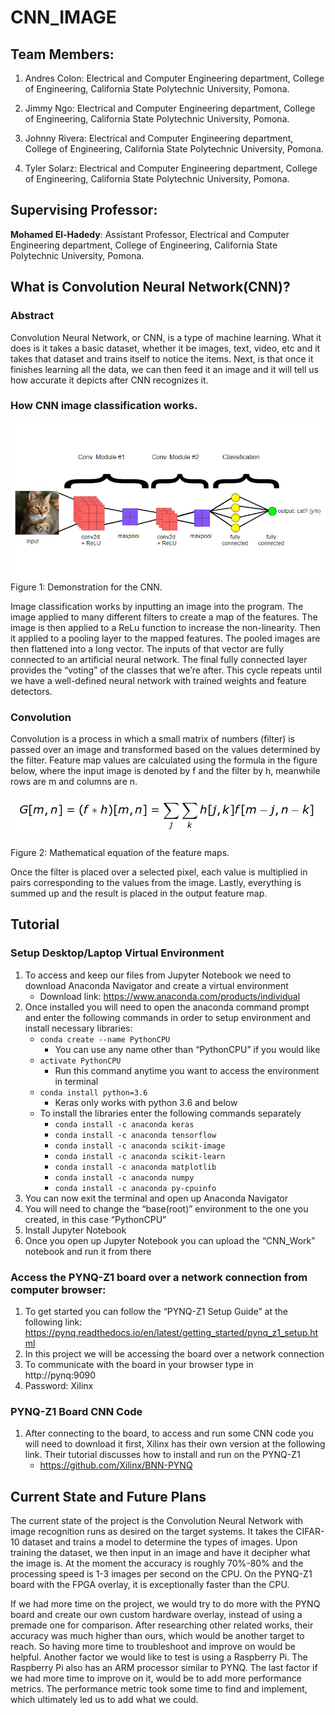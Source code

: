 # CNN_IMAGE
## Team Members:

1.	Andres Colon: Electrical and Computer Engineering department, College of Engineering, California State Polytechnic University, Pomona.

2.	Jimmy Ngo: Electrical and Computer Engineering department, College of Engineering, California State Polytechnic University, Pomona.

3.	Johnny Rivera: Electrical and Computer Engineering department, College of Engineering, California State Polytechnic University, Pomona.

4.	Tyler Solarz:  Electrical and Computer Engineering department, College of Engineering, California State Polytechnic University, Pomona.

## Supervising Professor:

**Mohamed El-Hadedy**: Assistant Professor, Electrical and Computer Engineering department, College of Engineering, California State Polytechnic University, Pomona.

## What is Convolution Neural Network(CNN)?

### Abstract
Convolution Neural Network, or CNN, is a type of machine learning. What it does is it takes a basic dataset, whether it be images, text, video, etc and it takes that dataset and trains itself to notice the items. Next, is that once it finishes learning all the data, we can then feed it an image and it will tell us how accurate it depicts after CNN recognizes it.   

### How CNN image classification works.
![](/Report/Read.md_figures/classification.jpg) 
Figure 1: Demonstration for the CNN.

Image classification works by inputting an image into the program. The image applied to many different filters to create a map of the features. The image is then applied to a ReLu function to increase the non-linearity. Then it applied to a pooling layer to the mapped features. The pooled images are then flattened into a long vector. The inputs of that vector are fully connected to an artificial neural network. The final fully connected layer provides the “voting” of the classes that we’re after. This cycle repeats until we have a well-defined neural network with trained weights and feature detectors.

### Convolution
Convolution is a process in which a small matrix of numbers (filter) is passed over an image and transformed based on the values determined by the filter. Feature map values are calculated using the formula in the figure below, where the input image is denoted by f and the filter by h, meanwhile rows are m and columns are n.

![](/Report/Read.md_figures/featureExtraction.PNG)

Figure 2: Mathematical equation of the feature maps.

Once the filter is placed over a selected pixel, each value is multiplied in pairs corresponding to the values from the image. Lastly, everything is summed up and the result is placed in the output feature map. 

## Tutorial
### Setup Desktop/Laptop Virtual Environment
1. To access and keep our files from Jupyter Notebook we need to download Anaconda Navigator and create a virtual environment
   - Download link: https://www.anaconda.com/products/individual 
2. Once installed you will need to open the anaconda command prompt and enter the following commands in order to setup environment and install necessary libraries:
   - ```conda create --name PythonCPU```
     - You can use any name other than “PythonCPU” if you would like
   - ```activate PythonCPU```
     - Run this command anytime you want to access the environment in terminal
   - ```conda install python=3.6```
     - Keras only works with python 3.6 and below
   - To install the libraries enter the following commands separately
     - ```conda install -c anaconda keras```
     - ```conda install -c anaconda tensorflow```
     - ```conda install -c anaconda scikit-image```
     - ```conda install -c anaconda scikit-learn```
     - ```conda install -c anaconda matplotlib```
     - ```conda install -c anaconda numpy```
     - ```conda install -c anaconda py-cpuinfo```
3. You can now exit the terminal and open up Anaconda Navigator
4. You will need to change the “base(root)” environment to the one you created, in this case “PythonCPU”
5. Install Jupyter Notebook
6. Once you open up Jupyter Notebook you can upload the “CNN_Work” notebook and run it from there

### Access the PYNQ-Z1 board over a network connection from computer browser:
1. To get started you can follow the “PYNQ-Z1 Setup Guide” at the following link: https://pynq.readthedocs.io/en/latest/getting_started/pynq_z1_setup.html
2. In this project we will be accessing the board over a network connection
3. To communicate with the board in your browser type in http://pynq:9090
5. Password: Xilinx
### PYNQ-Z1 Board CNN Code
1. After connecting to the board, to access and run some CNN code you will need to download it first, Xilinx has their own version at the following link. Their tutorial discusses how to install and run on the PYNQ-Z1
   - https://github.com/Xilinx/BNN-PYNQ 

## Current State and Future Plans

The current state of the project is the Convolution Neural Network with image recognition runs as desired on the target systems. It takes the CIFAR-10 dataset and trains a model to determine the types of images. Upon training the dataset, we then input in an image and have it decipher what the image is. At the moment the accuracy is roughly 70%-80% and the processing speed is 1-3 images per second on the CPU. On the PYNQ-Z1 board with the FPGA overlay, it is exceptionally faster than the CPU. 

If we had more time on the project, we would try to do more with the PYNQ board and create our own custom hardware overlay, instead of using a premade one for comparison. After researching other related works, their accuracy was much higher than ours, which would be another target to reach. So having more time to troubleshoot and improve on would be helpful. Another factor we would like to test is using a Raspberry Pi. The Raspberry Pi also has an ARM processor similar to PYNQ. The last factor if we had more time to improve on it, would be to add more performance metrics. The performance metric took some time to find and implement, which ultimately led us to add what we could. 

